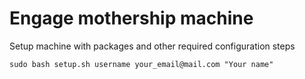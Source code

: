 # Engage mothership machine

Setup machine with packages and other required configuration steps

```sudo bash setup.sh username your_email@mail.com "Your name" ```
